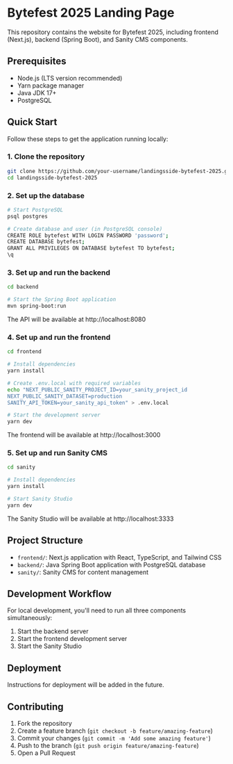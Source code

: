 # Bytefest 2025 Landing Page

This repository contains the website for Bytefest 2025, including frontend (Next.js), backend (Spring Boot), and Sanity CMS components.

## Prerequisites

- Node.js (LTS version recommended)
- Yarn package manager
- Java JDK 17+
- PostgreSQL

## Quick Start

Follow these steps to get the application running locally:

### 1. Clone the repository

```bash
git clone https://github.com/your-username/landingsside-bytefest-2025.git
cd landingsside-bytefest-2025
```

### 2. Set up the database

```bash
# Start PostgreSQL
psql postgres

# Create database and user (in PostgreSQL console)
CREATE ROLE bytefest WITH LOGIN PASSWORD 'password';
CREATE DATABASE bytefest;
GRANT ALL PRIVILEGES ON DATABASE bytefest TO bytefest;
\q
```

### 3. Set up and run the backend

```bash
cd backend

# Start the Spring Boot application
mvn spring-boot:run
```

The API will be available at http://localhost:8080

### 4. Set up and run the frontend

```bash
cd frontend

# Install dependencies
yarn install

# Create .env.local with required variables
echo "NEXT_PUBLIC_SANITY_PROJECT_ID=your_sanity_project_id
NEXT_PUBLIC_SANITY_DATASET=production
SANITY_API_TOKEN=your_sanity_api_token" > .env.local

# Start the development server
yarn dev
```

The frontend will be available at http://localhost:3000

### 5. Set up and run Sanity CMS

```bash
cd sanity

# Install dependencies
yarn install

# Start Sanity Studio
yarn dev
```

The Sanity Studio will be available at http://localhost:3333

## Project Structure

- `frontend/`: Next.js application with React, TypeScript, and Tailwind CSS
- `backend/`: Java Spring Boot application with PostgreSQL database
- `sanity/`: Sanity CMS for content management

## Development Workflow

For local development, you'll need to run all three components simultaneously:

1. Start the backend server
2. Start the frontend development server
3. Start the Sanity Studio

## Deployment

Instructions for deployment will be added in the future.

## Contributing

1. Fork the repository
2. Create a feature branch (`git checkout -b feature/amazing-feature`)
3. Commit your changes (`git commit -m 'Add some amazing feature'`)
4. Push to the branch (`git push origin feature/amazing-feature`)
5. Open a Pull Request
